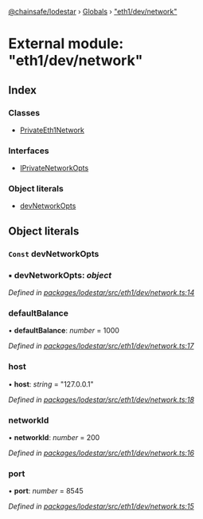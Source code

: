 [@chainsafe/lodestar](../README.md) › [Globals](../globals.md) › ["eth1/dev/network"](_eth1_dev_network_.md)

# External module: "eth1/dev/network"

## Index

### Classes

* [PrivateEth1Network](../classes/_eth1_dev_network_.privateeth1network.md)

### Interfaces

* [IPrivateNetworkOpts](../interfaces/_eth1_dev_network_.iprivatenetworkopts.md)

### Object literals

* [devNetworkOpts](_eth1_dev_network_.md#const-devnetworkopts)

## Object literals

### `Const` devNetworkOpts

### ▪ **devNetworkOpts**: *object*

*Defined in [packages/lodestar/src/eth1/dev/network.ts:14](https://github.com/ChainSafe/lodestar/blob/b76b72d03/packages/lodestar/src/eth1/dev/network.ts#L14)*

###  defaultBalance

• **defaultBalance**: *number* = 1000

*Defined in [packages/lodestar/src/eth1/dev/network.ts:17](https://github.com/ChainSafe/lodestar/blob/b76b72d03/packages/lodestar/src/eth1/dev/network.ts#L17)*

###  host

• **host**: *string* = "127.0.0.1"

*Defined in [packages/lodestar/src/eth1/dev/network.ts:18](https://github.com/ChainSafe/lodestar/blob/b76b72d03/packages/lodestar/src/eth1/dev/network.ts#L18)*

###  networkId

• **networkId**: *number* = 200

*Defined in [packages/lodestar/src/eth1/dev/network.ts:16](https://github.com/ChainSafe/lodestar/blob/b76b72d03/packages/lodestar/src/eth1/dev/network.ts#L16)*

###  port

• **port**: *number* = 8545

*Defined in [packages/lodestar/src/eth1/dev/network.ts:15](https://github.com/ChainSafe/lodestar/blob/b76b72d03/packages/lodestar/src/eth1/dev/network.ts#L15)*
